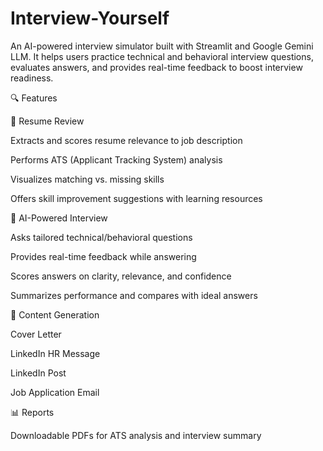 # Interview-Yourself
An AI-powered interview simulator built with Streamlit and Google Gemini LLM. It helps users practice technical and behavioral interview questions, evaluates answers, and provides real-time feedback to boost interview readiness.

🔍 Features

📄 Resume Review

Extracts and scores resume relevance to job description

Performs ATS (Applicant Tracking System) analysis

Visualizes matching vs. missing skills

Offers skill improvement suggestions with learning resources

🧠 AI-Powered Interview

Asks tailored technical/behavioral questions

Provides real-time feedback while answering

Scores answers on clarity, relevance, and confidence

Summarizes performance and compares with ideal answers

📝 Content Generation

Cover Letter

LinkedIn HR Message

LinkedIn Post

Job Application Email

📊 Reports

Downloadable PDFs for ATS analysis and interview summary
